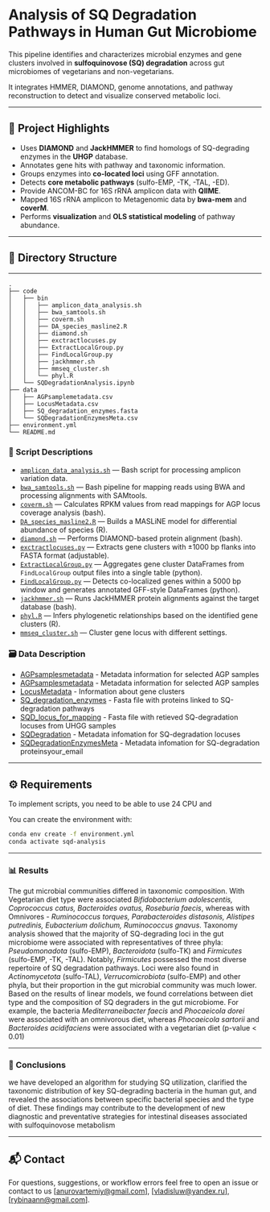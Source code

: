 # Analysis of SQ Degradation Pathways in Human Gut Microbiome

This pipeline identifies and characterizes microbial enzymes and gene clusters involved in **sulfoquinovose (SQ) degradation** across gut microbiomes of vegetarians and non-vegetarians.

It integrates HMMER, DIAMOND, genome annotations, and pathway reconstruction to detect and visualize conserved metabolic loci.

---

## 🧪 Project Highlights

- Uses **DIAMOND** and **JackHMMER** to find homologs of SQ-degrading enzymes in the **UHGP** database.
- Annotates gene hits with pathway and taxonomic information.
- Groups enzymes into **co-located loci** using GFF annotation.
- Detects **core metabolic pathways** (sulfo-EMP, -TK, -TAL, -ED).
- Provide ANCOM-BC for 16S rRNA amplicon data with **QIIME**. 
- Mapped 16S rRNA amplicon to Metagenomic data by **bwa-mem** and **coverM**.
- Performs **visualization** and **OLS statistical modeling** of pathway abundance.
  

---

## 📁 Directory Structure
---
```
.
├── code
│   ├── bin
│   │   ├── amplicon_data_analysis.sh
│   │   ├── bwa_samtools.sh
│   │   ├── coverm.sh
│   │   ├── DA_species_masline2.R
│   │   ├── diamond.sh
│   │   ├── exctractlocuses.py
│   │   ├── ExtractLocalGroup.py
│   │   ├── FindLocalGroup.py
│   │   ├── jackhmmer.sh
│   │   ├── mmseq_cluster.sh
│   │   └── phyl.R
│   └── SQDegradationAnalysis.ipynb
├── data
│   ├── AGPsamplemetadata.csv
│   ├── LocusMetadata.csv
│   ├── SQ_degradation_enzymes.fasta
│   └── SQDegradationEnzymesMeta.csv
├── environment.yml
└── README.md
```

### 🔧 Script Descriptions

- [`amplicon_data_analysis.sh`](code/bin/amplicon_data_analysis.sh) — Bash script for processing amplicon variation data.
- [`bwa_samtools.sh`](code/bin/bwa_samtools.sh) — Bash pipeline for mapping reads using BWA and processing alignments with SAMtools.
- [`coverm.sh`](code/bin/coverm.sh) — Calculates RPKM values from read mappings for AGP locus coverage analysis (bash).
- [`DA_species_masline2.R`](code/bin/DA_species_masline2.R) — Builds a MASLiNE model for differential abundance of species (R).
- [`diamond.sh`](code/bin/diamond.sh) — Performs DIAMOND-based protein alignment (bash).
- [`exctractlocuses.py`](code/bin/exctractlocuses.py) — Extracts gene clusters with ±1000 bp flanks into FASTA format (adjustable).
- [`ExtractLocalGroup.py`](code/bin/ExtractLocalGroup.py) — Aggregates gene cluster DataFrames from `FindLocalGroup` output files into a single table (python).
- [`FindLocalGroup.py`](code/bin/FindLocalGroup.py) — Detects co-localized genes within a 5000 bp window and generates annotated GFF-style DataFrames (python).
- [`jackhmmer.sh`](code/bin/jackhmmer.sh) — Runs JackHMMER protein alignments against the target database (bash).
- [`phyl.R`](code/bin/phyl.R) — Infers phylogenetic relationships based on the identified gene clusters (R).
- [`mmseq_cluster.sh`](code/bin/mmseq_cluster.sh) — Cluster gene locus with different settings.


### 🗃️ Data Description

- [AGPsamplesmetadata](data/AGPsamplemetadata.csv) - Metadata information for selected AGP samples
- [AGPsamplesmetadata](data/AGPsamplemetadata.csv) - Metadata information for selected AGP samples
- [LocusMetadata](data/LocusMetadata.csv) - Information about gene clusters
- [SQ_degradation_enzymes](data/SQ_degradation_enzymes.fasta) - Fasta file with proteins linked to SQ-degradation pathways
- [SQD_locus_for_mapping](data/SQD_locus_for_mapping.fasta) - Fasta file with retieved SQ-degradation locuses from UHGG samples
- [SQDegradation](data/SQDegradationEnzymesMeta.csv) - Metadata infomation for SQ-degradation locuses
- [SQDegradationEnzymesMeta](data/SQDegradationEnzymesMeta.csv) - Metadata infomation for SQ-degradation proteinsyour_email

---

## ⚙️ Requirements

To implement scripts, you need to be able to use 24 CPU and

You can create the environment with:

```bash
conda env create -f environment.yml
conda activate sqd-analysis
```

---

### 📊 Results

The gut microbial communities differed in taxonomic composition.  With Vegetarian diet type were associated *Bifidobacterium adolescentis, Coprococcus catus, Bacteroides ovatus, Roseburia faecis*, whereas with Omnivores - *Ruminococcus torques, Parabacteroides distasonis, Alistipes putredinis, Eubacterium dolichum, Ruminococcus gnavus*.
Taxonomy analysis showed that the majority of SQ-degrading loci in the gut microbiome were associated with representatives of three phyla: *Pseudomonadota* (sulfo-EMP), *Bacteroidota* (sulfo-TK) and *Firmicutes* (sulfo-EMP, -TK, -TAL). Notably,  *Firmicutes* possessed the most diverse repertoire of SQ degradation pathways. Loci were also found in *Actinomycetota* (sulfo-TAL), *Verrucomicrobiota* (sulfo-EMP) and other phyla, but their proportion in the gut microbial community was much lower.
Based on the results of linear models, we found correlations between diet type and the composition of SQ degraders in the gut microbiome. For example, the bacteria *Mediterraneibacter faecis* and *Phocaeicola dorei* were associated with an omnivorous diet, whereas *Phocaeicola sartorii* and *Bacteroides acidifaciens* were associated with a vegetarian diet (p-value < 0.01)

---

### 🚀 Conclusions 

we have developed an algorithm for studying SQ utilization, clarified the taxonomic distribution  of  key SQ-degrading bacteria in the human gut, and revealed the associations  between specific bacterial species and the type of diet. These findings  may contribute to the development of new diagnostic and preventative strategies for intestinal diseases associated with sulfoquinovose metabolism

---

## 📬 Contact

For questions, suggestions, or workflow errors feel free to open an issue or contact to us [anurovartemiy@gmail.com], [vladisluw@yandex.ru], [rybinaann@gmail.com].

